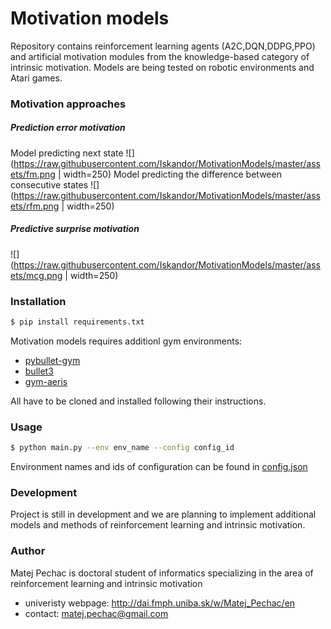 # Motivation models

Repository contains reinforcement learning agents (A2C,DQN,DDPG,PPO) and artificial motivation modules from the knowledge-based category of intrinsic motivation. Models are being tested on robotic environments and Atari games.

### Motivation approaches
##### Prediction error motivation
Model predicting next state
![](https://raw.githubusercontent.com/Iskandor/MotivationModels/master/assets/fm.png | width=250)
Model predicting the difference between consecutive states
![](https://raw.githubusercontent.com/Iskandor/MotivationModels/master/assets/rfm.png | width=250)

##### Predictive surprise motivation
![](https://raw.githubusercontent.com/Iskandor/MotivationModels/master/assets/mcg.png | width=250)

### Installation

```sh
$ pip install requirements.txt
```

Motivation models requires additionl gym environments:
* [pybullet-gym](https://github.com/benelot/pybullet-gym)
* [bullet3](https://github.com/bulletphysics/bullet3)
* [gym-aeris](https://github.com/michalnand/gym-aeris)

All have to be cloned and installed following their instructions.

### Usage
```sh
$ python main.py --env env_name --config config_id
```
Environment names and ids of configuration can be found in [config.json](https://github.com/Iskandor/MotivationModels/blob/master/config.json)

### Development
Project is still in development and we are planning to implement additional models and methods of reinforcement learning and intrinsic motivation. 

### Author
Matej Pechac is doctoral student of informatics specializing in the area of reinforcement learning and intrinsic motivation
- univeristy webpage: http://dai.fmph.uniba.sk/w/Matej_Pechac/en
- contact: matej.pechac@gmail.com